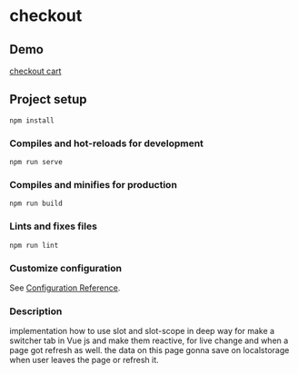 # checkout

## Demo
[checkout cart](checkout-cart.surge.sh)

## Project setup
```
npm install
```

### Compiles and hot-reloads for development
```
npm run serve
```

### Compiles and minifies for production
```
npm run build
```

### Lints and fixes files
```
npm run lint
```

### Customize configuration
See [Configuration Reference](https://cli.vuejs.org/config/).

### Description
implementation how to use slot and slot-scope in deep way for make
a switcher tab in Vue js and make them reactive, for live change and when 
a page got refresh as well. the data on this page gonna save on localstorage when user 
leaves the page or refresh it.
